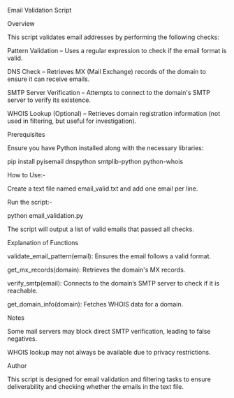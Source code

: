 Email Validation Script

Overview

This script validates email addresses by performing the following checks:

Pattern Validation – Uses a regular expression to check if the email format is valid.

DNS Check – Retrieves MX (Mail Exchange) records of the domain to ensure it can receive emails.

SMTP Server Verification – Attempts to connect to the domain's SMTP server to verify its existence.

WHOIS Lookup (Optional) – Retrieves domain registration information (not used in filtering, but useful for investigation).

Prerequisites

Ensure you have Python installed along with the necessary libraries:

pip install pyisemail dnspython smtplib-python python-whois

How to Use:-

Create a text file named email_valid.txt and add one email per line.

Run the script:-

python email_validation.py

The script will output a list of valid emails that passed all checks.

Explanation of Functions

validate_email_pattern(email): Ensures the email follows a valid format.

get_mx_records(domain): Retrieves the domain's MX records.

verify_smtp(email): Connects to the domain’s SMTP server to check if it is reachable.

get_domain_info(domain): Fetches WHOIS data for a domain.

Notes

Some mail servers may block direct SMTP verification, leading to false negatives.

WHOIS lookup may not always be available due to privacy restrictions.

Author

This script is designed for email validation and filtering tasks to ensure deliverability and checking whether the emails in the text file.

